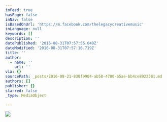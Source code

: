 ```yaml
---
inFeed: true
hasPage: false
inNav: false
isBasedOnUrl: 'https://m.facebook.com/thelegacycreativemusic'
inLanguage: null
keywords: []
description: ''
datePublished: '2016-08-31T07:57:56.040Z'
dateModified: '2016-08-31T07:57:16.719Z'
title: ''
author:
  - name: ''
    url: ''
via: {}
sourcePath: _posts/2016-08-21-830f9904-ab58-4780-b5ae-bb4ce8922581.md
authors: []
publisher: {}
starred: false
_type: MediaObject

---
```

![](https://the-grid-user-content.s3-us-west-2.amazonaws.com/a5eae51d-c7de-4ad1-a86e-17cf11ec5bff.jpg)